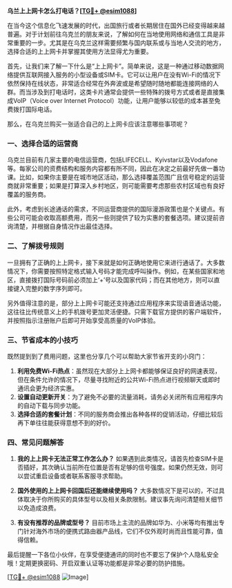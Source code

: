 **乌兰上上网卡怎么打电话？[[TG💪+ @esim1088](https://t.me/s/esim1088)]**

在当今这个信息化飞速发展的时代，出国旅行或者长期居住在国外已经变得越来越普遍。对于计划前往乌克兰的朋友来说，了解如何在当地使用网络和通信工具是非常重要的一步。尤其是在乌克兰这样需要频繁与国内联系或与当地人交流的地方，选择合适的上上网卡并掌握其使用方法显得尤为重要。

首先，让我们来了解一下什么是“上上网卡”。简单来说，这是一种通过移动数据网络提供互联网接入服务的小型设备或SIM卡。它可以让用户在没有Wi-Fi的情况下依然保持在线状态，非常适合经常在外奔波或是希望随时随地都能连接网络的人群。而当涉及到打电话时，这类卡片通常会提供一些特殊的拨号方式或者是直接集成VoIP（Voice over Internet Protocol）功能，让用户能够以较低的成本甚至免费拨打国际电话。

那么，在乌克兰购买一张适合自己的上上网卡应该注意哪些事项呢？

### 一、选择合适的运营商

乌克兰目前有几家主要的电信运营商，包括LIFECELL、Kyivstar以及Vodafone等。每家公司的资费结构和服务内容都有所不同，因此在决定之前最好先做一番功课。比如，如果你主要是在城市地区活动，那么选择覆盖范围广且信号稳定的运营商就非常重要；如果是打算深入乡村地区，则可能需要考虑那些农村区域也有良好覆盖的服务商。

此外，考虑到长途通话的需求，不同运营商提供的国际漫游政策也是个关键点。有些公司可能会收取高额费用，而另一些则提供了较为实惠的套餐选项。建议提前咨询清楚，并根据自身情况作出最佳选择。

### 二、了解拨号规则

一旦拥有了正确的上上网卡，接下来就是如何正确地使用它来进行通话了。大多数情况下，你需要按照特定格式输入号码才能完成呼叫操作。例如，在某些国家和地区，直接拨打国际号码前必须加上‘+’号以及国家代码；而在其他地方，则可以直接键入完整的数字序列即可。

另外值得注意的是，部分上上网卡可能还支持通过应用程序来实现语音通话功能，这往往比传统意义上的手机拨号更加灵活便捷。只需下载官方提供的客户端软件，并按照指示注册账户后即可开始享受高质量的VoIP体验。

### 三、节省成本的小技巧

既然提到到了费用问题，这里也分享几个可以帮助大家节省开支的小窍门：

1. **利用免费Wi-Fi热点**：虽然现在大部分上上网卡都能够保证良好的网速表现，但在条件允许的情况下，尽量寻找附近的公共Wi-Fi热点进行视频聊天或即时通讯会更为经济实惠。
2. **设置自动更新开关**：为了避免不必要的流量消耗，请务必关闭所有应用程序内的自动下载与同步功能。
3. **选择合适的套餐计划**：不同的服务商会推出各种各样的促销活动，仔细比较后再下单往往能获得意想不到的好价。

### 四、常见问题解答

1. **我的上上网卡无法正常工作怎么办？**
   如果遇到此类情况，请首先检查SIM卡是否插好，其次确认当前所在位置是否有足够的信号强度。如果仍然无效，则可以尝试重启设备或者联系客服寻求帮助。

2. **国外使用的上上网卡回国后还能继续使用吗？**
   大多数情况下是可以的，不过具体取决于你所购买的具体型号以及相关条款限制。建议事先询问清楚相关细节以免造成浪费。

3. **有没有推荐的品牌或型号？**
   目前市场上主流的品牌如华为、小米等均有推出专门针对海外市场的便携式路由器产品线，它们不仅外观时尚而且性能可靠，值得信赖。

最后提醒一下各位小伙伴，在享受便捷通讯的同时也不要忘了保护个人隐私安全哦！定期更换密码、开启双重认证等功能都是非常必要的防护措施。

[[TG💪+ @esim1088](https://t.me/s/esim1088) ![Image](https://i.postimg.cc/4NQfJmqS/Snipaste-2025-05-13-00-14-12.png)]